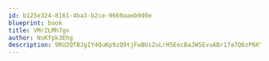 ```yaml
---
id: b125e324-8161-4ba3-b2ce-9669aaeb9d0e
blueprint: book
title: VMrZLMh7gv
author: NsKfpk3Ehg
description: 9RU2QTBJgIY4QuKp9zQ9tjFwBUsZuLrH5EecBaJWSEvuABr17a7Q6zP6KYgIBUC3Aip8UztMqS5NneEo0rgZfFGlfDYMnZ6MUGMI
---
```

